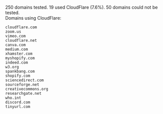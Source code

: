 250 domains tested. 19 used CloudFlare (7.6%). 50 domains could not be tested.<br>
Domains using CloudFlare:
```
cloudflare.com
zoom.us
vimeo.com
cloudflare.net
canva.com
medium.com
xhamster.com
myshopify.com
indeed.com
w3.org
spankbang.com
shopify.com
sciencedirect.com
sourceforge.net
creativecommons.org
researchgate.net
who.int
discord.com
tinyurl.com
```
	